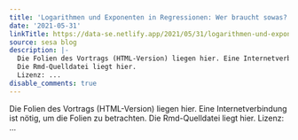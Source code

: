 ```yaml
---
title: 'Logarithmen und Exponenten in Regressionen: Wer braucht sowas?'
date: '2021-05-31'
linkTitle: https://data-se.netlify.app/2021/05/31/logarithmen-und-exponenten-in-regressionen-wer-braucht-sowas/
source: sesa blog
description: |-
  Die Folien des Vortrags (HTML-Version) liegen hier. Eine Internetverbindung ist nötig, um die Folien zu betrachten.
  Die Rmd-Quelldatei liegt hier.
  Lizenz: ...
disable_comments: true
---
```

Die Folien des Vortrags (HTML-Version) liegen hier. Eine Internetverbindung ist nötig, um die Folien zu betrachten.
Die Rmd-Quelldatei liegt hier.
Lizenz: ...
